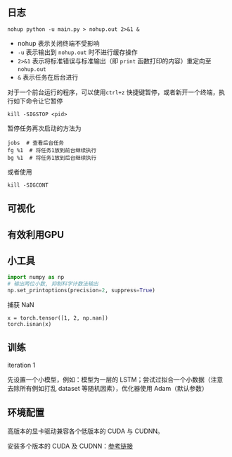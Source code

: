 

## 日志

```
nohup python -u main.py > nohup.out 2>&1 &
```

- nohup 表示关闭终端不受影响
- `-u` 表示输出到 `nohup.out` 时不进行缓存操作
- `2>&1` 表示将标准错误与标准输出（即 `print` 函数打印的内容）重定向至 `nohup.out`
- `&` 表示任务在后台进行

对于一个前台运行的程序，可以使用`ctrl+z` 快捷键暂停，或者新开一个终端，执行如下命令让它暂停

```
kill -SIGSTOP <pid>
```

暂停任务再次启动的方法为

```
jobs  # 查看后台任务
fg %1  # 将任务1放到前台继续执行
bg %1  # 将任务1放到后台继续执行
```

或者使用

```
kill -SIGCONT 
```



## 可视化

## 有效利用GPU

## 小工具

```python
import numpy as np
# 输出两位小数, 抑制科学计数法输出
np.set_printoptions(precision=2, suppress=True)
```

捕获 NaN

```
x = torch.tensor([1, 2, np.nan])
torch.isnan(x)
```

## 训练

iteration 1

先设置一个小模型，例如：模型为一层的 LSTM；尝试过拟合一个小数据（注意去除所有例如打乱 dataset 等随机因素），优化器使用 Adam（默认参数）

## 环境配置

高版本的显卡驱动兼容各个低版本的 CUDA 与 CUDNN。

安装多个版本的 CUDA 及 CUDNN：[参考链接](https://towardsdatascience.com/installing-multiple-cuda-cudnn-versions-in-ubuntu-fcb6aa5194e2)
